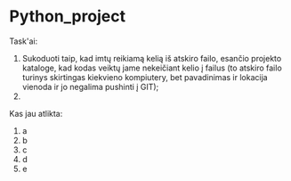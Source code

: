 # Python_project
Task'ai:
1. Sukoduoti taip, kad imtų reikiamą kelią iš atskiro failo, esančio projekto kataloge, kad kodas veiktų jame nekeičiant kelio į failus (to atskiro failo turinys skirtingas kiekvieno kompiutery, bet pavadinimas ir lokacija vienoda ir jo negalima pushinti į GIT);
2. 

Kas jau atlikta:
1. a
2. b
3. c
4. d
5. e
